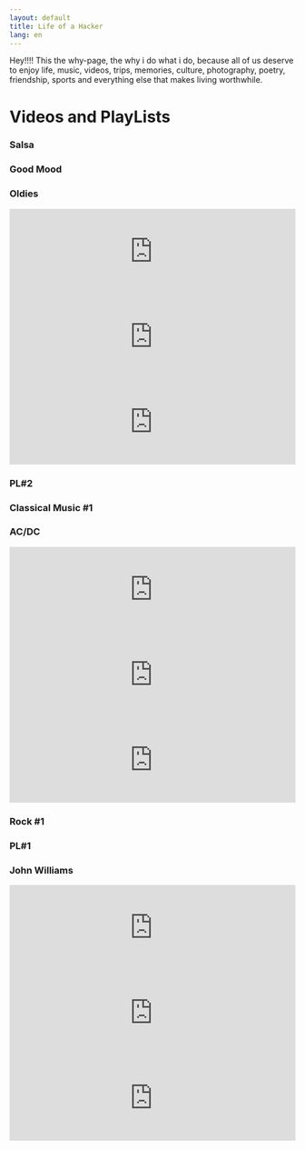 ```yaml
---
layout: default
title: Life of a Hacker
lang: en
---
```

Hey!!!! This the why-page, the why i do what i do, because all of us deserve to enjoy life, music, videos, trips, memories, culture, photography, poetry, friendship, sports and everything else that makes living worthwhile.

<h1 class="display-1">Videos and PlayLists</h1>

<!-- First Row Titles -->
<div class="row ml-1">
  <div class="col p-0">
    <h3 class="display-3 m-0">Salsa</h3>
  </div>
  <div class="col p-0">
    <h3 class="display-3 m-0">Good Mood</h3>
  </div>
  <div class="col p-0">
    <h3 class="display-3 m-0">Oldies</h3>
  </div>
</div>

<!-- First Row Videos -->
<div class="row ml-0">
  <!-- First Column -->
  <div class="col p-0">
    <iframe width="100%" src="https://www.youtube.com/embed/videoseries?list=PLAx5WRK7eNtkkV1draa-cICAeILScpJX9" frameborder="0" allow="accelerometer; autoplay; encrypted-media; gyroscope; picture-in-picture" allowfullscreen></iframe>
  </div>
  <!-- Second Column -->
  <div class="col p-0">
    <iframe width="100%" src="https://www.youtube.com/embed/videoseries?list=PLAx5WRK7eNtlwn96im4HOpAm5HZaL9deo" frameborder="0" allow="accelerometer; autoplay; encrypted-media; gyroscope; picture-in-picture" allowfullscreen></iframe>
  </div>
  <!-- Third Column -->
  <div class="col p-0">
    <iframe width="100%" src="https://www.youtube.com/embed/videoseries?list=PLAx5WRK7eNtnmlqrUY2ADG3KWQa5ciwtm" frameborder="0" allow="accelerometer; autoplay; encrypted-media; gyroscope; picture-in-picture" allowfullscreen></iframe>
  </div>

</div>

<!-- Second Row Titles -->
<div class="row ml-1">
  <div class="col p-0">
    <h3 class="display-3 m-0">PL#2</h3>
  </div>
  <div class="col p-0">
    <h3 class="display-3 m-0">Classical Music #1</h3>
  </div>
  <div class="col p-0">
    <h3 class="display-3 m-0">AC/DC</h3>
  </div>
</div>
<!-- Second Row Videos -->
<div class="row ml-0">
  <!-- First Column -->
  <div class="col p-0">
    <iframe width="100%" src="https://www.youtube.com/embed/videoseries?list=PLAx5WRK7eNtlWSz1k2wXzXp3lGapo1BUc" frameborder="0" allow="accelerometer; autoplay; encrypted-media; gyroscope; picture-in-picture" allowfullscreen></iframe>
  </div>

  <!-- Second Column -->
  <div class="col p-0">
    <iframe width="100%" src="https://www.youtube.com/embed/videoseries?list=PLAx5WRK7eNtkwghL_UA4iSTsGWk-R7_H6" frameborder="0" allow="accelerometer; autoplay; encrypted-media; gyroscope; picture-in-picture" allowfullscreen></iframe>
  </div>

  <!-- Third Column -->
  <div class="col p-0">
    <iframe width="100%" src="https://www.youtube.com/embed/videoseries?list=PLAx5WRK7eNtlfA6bZtiL9g57WRKi1oF9F" frameborder="0" allow="accelerometer; autoplay; encrypted-media; gyroscope; picture-in-picture" allowfullscreen></iframe>
  </div>

</div>

<!-- Third Row Titles -->
<div class="row ml-1">
  <div class="col p-0">
    <h3 class="display-3 m-0">Rock #1</h3>
  </div>
  <div class="col p-0">
    <h3 class="display-3 m-0">PL#1</h3>
  </div>
  <div class="col p-0">
    <h3 class="display-3 m-0">John Williams</h3>
  </div>
</div>

<!-- Third Row Videos -->
<div class="row ml-0">
  <!-- First Column -->
  <div class="col p-0">
    <iframe width="100%" src="https://www.youtube.com/embed/videoseries?list=PLAx5WRK7eNtk26r3U6zGLFEG5cwr31NxY" frameborder="0" allow="accelerometer; autoplay; encrypted-media; gyroscope; picture-in-picture" allowfullscreen></iframe>
  </div>

  <!-- Second Column -->
  <div class="col p-0">
    <iframe width="100%" src="https://www.youtube.com/embed/videoseries?list=PLAx5WRK7eNtlxXgIF6x3ocfntUO6X_R22" frameborder="0" allow="accelerometer; autoplay; encrypted-media; gyroscope; picture-in-picture" allowfullscreen></iframe>
  </div>

  <!-- Third Column -->
  <div class="col p-0">
<iframe width="100%" src="https://www.youtube.com/embed/videoseries?list=PLAx5WRK7eNtnZOttCz2yFB9Rbvi_lZ3BH" frameborder="0" allow="accelerometer; autoplay; encrypted-media; gyroscope; picture-in-picture" allowfullscreen></iframe>
  </div>
</div>
